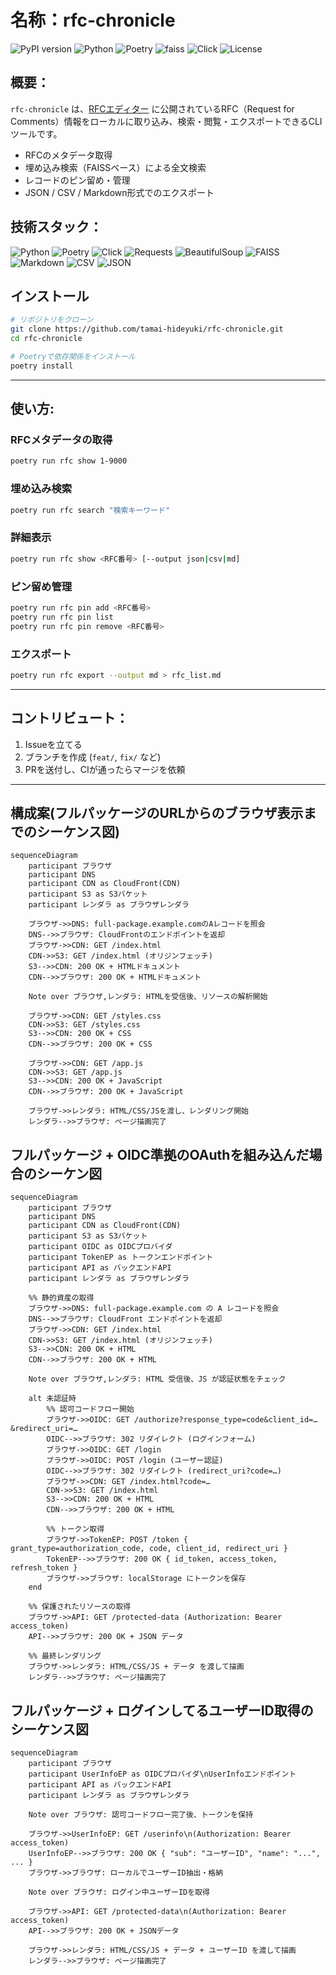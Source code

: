 # 名称：rfc-chronicle

![PyPI version](https://img.shields.io/pypi/v/rfc-chronicle.svg)
![Python](https://img.shields.io/badge/python-3.13%2B-blue.svg)
![Poetry](https://img.shields.io/badge/poetry-1.5%2B-blue.svg)
![faiss](https://img.shields.io/badge/faiss-enabled-brightgreen.svg)
![Click](https://img.shields.io/badge/click-8.1%2B-blue.svg)
![License](https://img.shields.io/badge/license-MIT-lightgrey.svg)

## 概要：
`rfc-chronicle` は、[RFCエディター](https://www.rfc-editor.org/) に公開されているRFC（Request for Comments）情報をローカルに取り込み、検索・閲覧・エクスポートできるCLIツールです。

- RFCのメタデータ取得
- 埋め込み検索（FAISSベース）による全文検索
- レコードのピン留め・管理
- JSON / CSV / Markdown形式でのエクスポート

## 技術スタック：

![Python](https://img.shields.io/badge/Python-3.13%2B-blue.svg)
![Poetry](https://img.shields.io/badge/Poetry-1.5%2B-blue.svg)
![Click](https://img.shields.io/badge/Click-8.1%2B-purple.svg)
![Requests](https://img.shields.io/badge/Requests-2.28%2B-green.svg)
![BeautifulSoup](https://img.shields.io/badge/BeautifulSoup-4.11%2B-yellow.svg)
![FAISS](https://img.shields.io/badge/FAISS-1.7%2B-brightgreen.svg)
![Markdown](https://img.shields.io/badge/Output-Markdown-lightgrey.svg)
![CSV](https://img.shields.io/badge/Output-CSV-orange.svg)
![JSON](https://img.shields.io/badge/Output-JSON-blueviolet.svg)

## インストール

```bash
# リポジトリをクローン
git clone https://github.com/tamai-hideyuki/rfc-chronicle.git
cd rfc-chronicle

# Poetryで依存関係をインストール
poetry install
````
---

## 使い方:


### RFCメタデータの取得

```bash
poetry run rfc show 1-9000
```

### 埋め込み検索

```bash
poetry run rfc search "検索キーワード"
```

### 詳細表示

```bash
poetry run rfc show <RFC番号> [--output json|csv|md]
```

### ピン留め管理

```bash
poetry run rfc pin add <RFC番号>
poetry run rfc pin list
poetry run rfc pin remove <RFC番号>
```

### エクスポート

```bash
poetry run rfc export --output md > rfc_list.md
```
---

## コントリビュート：

1. Issueを立てる
2. ブランチを作成 (`feat/`, `fix/` など)
3. PRを送付し、CIが通ったらマージを依頼

---

## 構成案(フルパッケージのURLからのブラウザ表示までのシーケンス図)

```mermaid
sequenceDiagram
    participant ブラウザ
    participant DNS
    participant CDN as CloudFront(CDN)
    participant S3 as S3バケット
    participant レンダラ as ブラウザレンダラ

    ブラウザ->>DNS: full-package.example.comのAレコードを照会
    DNS-->>ブラウザ: CloudFrontのエンドポイントを返却
    ブラウザ->>CDN: GET /index.html
    CDN->>S3: GET /index.html (オリジンフェッチ)
    S3-->>CDN: 200 OK + HTMLドキュメント
    CDN-->>ブラウザ: 200 OK + HTMLドキュメント

    Note over ブラウザ,レンダラ: HTMLを受信後、リソースの解析開始

    ブラウザ->>CDN: GET /styles.css
    CDN->>S3: GET /styles.css
    S3-->>CDN: 200 OK + CSS
    CDN-->>ブラウザ: 200 OK + CSS

    ブラウザ->>CDN: GET /app.js
    CDN->>S3: GET /app.js
    S3-->>CDN: 200 OK + JavaScript
    CDN-->>ブラウザ: 200 OK + JavaScript

    ブラウザ->>レンダラ: HTML/CSS/JSを渡し、レンダリング開始
    レンダラ-->>ブラウザ: ページ描画完了
```

## フルパッケージ + OIDC準拠のOAuthを組み込んだ場合のシーケン図

```mermaid
sequenceDiagram
    participant ブラウザ
    participant DNS
    participant CDN as CloudFront(CDN)
    participant S3 as S3バケット
    participant OIDC as OIDCプロバイダ
    participant TokenEP as トークンエンドポイント
    participant API as バックエンドAPI
    participant レンダラ as ブラウザレンダラ

    %% 静的資産の取得
    ブラウザ->>DNS: full-package.example.com の A レコードを照会
    DNS-->>ブラウザ: CloudFront エンドポイントを返却
    ブラウザ->>CDN: GET /index.html
    CDN->>S3: GET /index.html (オリジンフェッチ)
    S3-->>CDN: 200 OK + HTML
    CDN-->>ブラウザ: 200 OK + HTML

    Note over ブラウザ,レンダラ: HTML 受信後、JS が認証状態をチェック

    alt 未認証時
        %% 認可コードフロー開始
        ブラウザ->>OIDC: GET /authorize?response_type=code&client_id=…&redirect_uri=…
        OIDC-->>ブラウザ: 302 リダイレクト (ログインフォーム)
        ブラウザ->>OIDC: GET /login
        ブラウザ->>OIDC: POST /login (ユーザー認証)
        OIDC-->>ブラウザ: 302 リダイレクト (redirect_uri?code=…)
        ブラウザ->>CDN: GET /index.html?code=…
        CDN->>S3: GET /index.html
        S3-->>CDN: 200 OK + HTML
        CDN-->>ブラウザ: 200 OK + HTML

        %% トークン取得
        ブラウザ->>TokenEP: POST /token { grant_type=authorization_code, code, client_id, redirect_uri }
        TokenEP-->>ブラウザ: 200 OK { id_token, access_token, refresh_token }
        ブラウザ->>ブラウザ: localStorage にトークンを保存
    end

    %% 保護されたリソースの取得
    ブラウザ->>API: GET /protected-data (Authorization: Bearer access_token)
    API-->>ブラウザ: 200 OK + JSON データ

    %% 最終レンダリング
    ブラウザ->>レンダラ: HTML/CSS/JS + データ を渡して描画
    レンダラ-->>ブラウザ: ページ描画完了
```

## フルパッケージ + ログインしてるユーザーID取得のシーケンス図

```mermaid
sequenceDiagram
    participant ブラウザ
    participant UserInfoEP as OIDCプロバイダ\nUserInfoエンドポイント
    participant API as バックエンドAPI
    participant レンダラ as ブラウザレンダラ

    Note over ブラウザ: 認可コードフロー完了後、トークンを保持

    ブラウザ->>UserInfoEP: GET /userinfo\n(Authorization: Bearer access_token)
    UserInfoEP-->>ブラウザ: 200 OK { "sub": "ユーザーID", "name": "...", ... }
    ブラウザ->>ブラウザ: ローカルでユーザーID抽出・格納

    Note over ブラウザ: ログイン中ユーザーIDを取得

    ブラウザ->>API: GET /protected-data\n(Authorization: Bearer access_token)
    API-->>ブラウザ: 200 OK + JSONデータ

    ブラウザ->>レンダラ: HTML/CSS/JS + データ + ユーザーID を渡して描画
    レンダラ-->>ブラウザ: ページ描画完了
```
